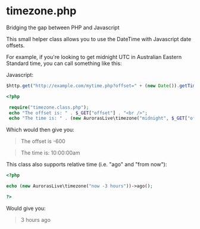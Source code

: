 # timezone.php
Bridging the gap between PHP and Javascript

This small helper class allows you to use the DateTime with Javascript date offsets.

For example, if you're looking to get midnight UTC in Australian Eastern Standard time, you can call something like this:

Javascript:
```js
$http.get("http://example.com/mytime.php?offset=" + (new Date()).getTimezoneOffset()
```

```php
<?php

 require("timezone.class.php");
 echo "The offset is: " . $_GET["offset"] . "<br />";
 echo "The time is: " . (new AurorasLive\timezone("midnight", $_GET["offset"]))->format("H:i:sa");
```

Which would then give you:

> The offset is -600

> The time is: 10:00:00am

This class also supports relative time (i.e. "ago" and "from now"):

```php
<?php

echo (new AurorasLive\timezone("now -3 hours"))->ago();

?>
```

Would give you:

> 3 hours ago

